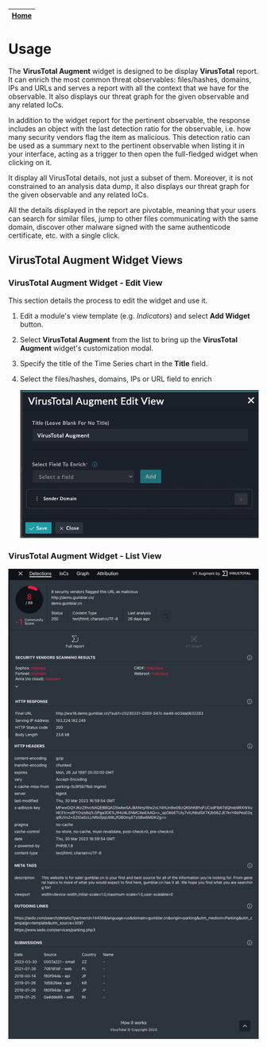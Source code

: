| [Home](../README.md) |
|--------------------------------------------|

# Usage

The **VirusTotal Augment** widget is designed to be display **VirusTotal** report. It can enrich the most common threat observables: files/hashes, domains, IPs and URLs and serves a report with all the context that we have for the observable. It also displays our threat graph for the given observable and any related IoCs.

In addition to the widget report for the pertinent observable, the response includes an object with the last detection ratio for the observable, i.e. how many security vendors flag the item as malicious. This detection ratio can be used as a summary next to the pertinent observable when listing it in your interface, acting as a trigger to then open the full-fledged widget when clicking on it.

It display all VirusTotal details, not just a subset of them. Moreover, it is not constrained to an analysis data dump, it also displays our threat graph for the given observable and any related IoCs.

All the details displayed in the report are pivotable, meaning that your users can search for similar files, jump to other files communicating with the same domain, discover other malware signed with the same authenticode certificate, etc. with a single click.



## VirusTotal Augment Widget Views

### VirusTotal Augment Widget - Edit View

This section details the process to edit the widget and use it.

1. Edit a module's view template (e.g. *Indicators*) and select **Add Widget** button.

2. Select **VirusTotal Augment** from the list to bring up the **VirusTotal Augment** widget's customization modal.

3. Specify the title of the Time Series chart in the **Title** field.

4. Select the files/hashes, domains, IPs or URL field to enrich

    ![](./res/vtAugment_edit.png)

### VirusTotal Augment Widget - List View

![](./res/vtAugment_view.png)
